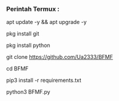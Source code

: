 ### Perintah Termux :
    
apt update -y && apt upgrade -y
        
pkg install git
            
pkg install python
                
git clone https://github.com/Ua2333/BFMF
                    
cd BFMF
                        
pip3 install -r requirements.txt
                            
python3 BFMF.py
